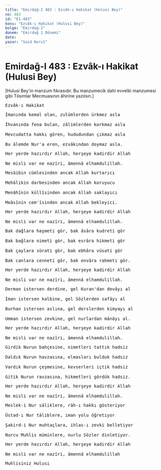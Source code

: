 ```yaml
---
title: "Emirdağ-I 483 : Ezvâk-ı Hakikat (Hulusi Bey)"
no: 483
id: "E1-483"
konu: "Ezvâk-ı Hakikat (Hulusi Bey)"
bolge: "Emirdağ-I"
donem: "Emirdağ 1 Dönemi"
date: 
yazar: "Said Nursî"
---
```


# Emirdağ-I 483 : Ezvâk-ı Hakikat (Hulusi Bey)

<p class="takdim">[Hulusi Bey'in manzum fıkrasıdır. Bu manzumecik dahi evvelki manzumesi gibi Tılsımlar Mecmuasının âhirine yazılsın.]</p>

<pre>
Ezvâk-ı Hakikat
</pre>

<pre>
İmanında kemal olan, zulümlerden ürkmez asla
 
İhvanında fena bulan, zâlimlerden korkmaz asla
 
Mevcudatta hakkı gören, hududundan çıkmaz asla
 
Bu âlemde Nur'a eren, ezvâkından doymaz asla.
</pre>

<pre>
Her yerde hazırdır Allah, herşeye kadirdir Allah
 
Ne misli var ne nazîri, âmennâ elhamdulillah.
</pre>

<pre>
Mesâibin cümlesinden ancak Allah kurtarıcı
 
Mehâlikin darbesinden ancak Allah koruyucu
 
Menâhînin küllîsinden ancak Allah saklayıcı
 
Meâsînin cem'îsinden ancak Allah bekleyici.
</pre>

<pre>
Her yerde hazırdır Allah, herşeye kadirdir Allah
 
Ne misli var ne nazîri, âmennâ elhamdulillah.
</pre>

<pre>
Bak dağlara haşmeti gör, bak âsâra kudreti gör
 
Bak bağlara nimeti gör, bak esrâra hikmeti gör
 
Bak çaylara sürati gör, bak ebhâra vüsati gör
 
Bak canlara cenneti gör, bak envâra rahmeti gör.
</pre>

<pre>
Her yerde hazırdır Allah, herşeye kadirdir Allah
 
Ne misli var ne nazîri, âmennâ elhamdulillah.
</pre>

<pre>
Derman istersen derdine, gel Kuran'dan devâyı al
 
İman istersen kalbine, gel Sözlerden safâyı al
 
Burhan istersen aslına, gel derslerden kimyayı al
 
Umman istersen zevkine, gel nurlardan mânâyı al.
</pre>

<pre>
Her yerde hazırdır Allah, herşeye kadirdir Allah
 
Ne misli var ne nazîri, âmennâ elhamdulillah.
</pre>

<pre>
Girdik Nurun bahçesine, nimetleri tattık hadsiz
 
Daldık Nurun havzasına, elmasları bulduk hadsiz
 
Vardık Nurun çeşmesine, kevserleri içtik hadsiz
 
Gitik Nurun ravzasına, hikmetleri gördük hadsiz.
</pre>

<pre>
Her yerde hazırdır Allah, herşeye kadirdir Allah
 
Ne misli var ne nazîri, âmennâ elhamdulillah.
</pre>

<pre>
Meslek-i Nur sâliklere, râh-ı hakkı gösteriyor
 
Üstad-ı Nur tâliblere, iman yolu öğretiyor
 
Şakird-i Nur muhtaçlara, ihlas-ı zevki belletiyor
 
Nurcu Muhlis müminlere, nurlu Sözler dinletiyor.
</pre>

<pre>
Her yerde hazırdır Allah, herşeye kadirdir Allah
 
Ne misli var ne nazîri, âmennâ elhamdulillah
</pre>

<pre>
Muhlisiniz Hulusi
</pre>

